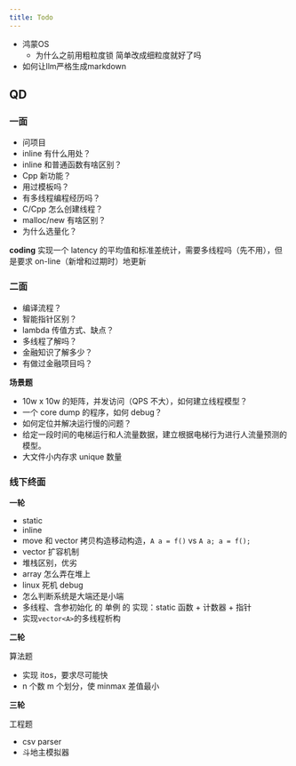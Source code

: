 ```yaml
---
title: Todo
---
```


- 鸿蒙OS
  - 为什么之前用粗粒度锁 简单改成细粒度就好了吗
- 如何让llm严格生成markdown

## QD

### 一面
	
- 问项目
- inline 有什么用处？
- inline 和普通函数有啥区别？
- Cpp 新功能？
- 用过模板吗？
- 有多线程编程经历吗？
- C/Cpp 怎么创建线程？
- malloc/new 有啥区别？
- 为什么选量化？
	
**coding** 实现一个 latency 的平均值和标准差统计，需要多线程吗（先不用），但是要求 on-line（新增和过期时）地更新
	
### 二面
	
- 编译流程？
- 智能指针区别？
- lambda 传值方式、缺点？
- 多线程了解吗？
- 金融知识了解多少？
- 有做过金融项目吗？
	
**场景题**
	
- 10w x 10w 的矩阵，并发访问（QPS 不大），如何建立线程模型？
- 一个 core dump 的程序，如何 debug？
- 如何定位并解决运行慢的问题？
- 给定一段时间的电梯运行和人流量数据，建立根据电梯行为进行人流量预测的模型。
- 大文件小内存求 unique 数量
	
### 线下终面
	
**一轮**
	
- static
- inline
- move 和 vector 拷贝构造移动构造，`A a = f()` vs `A a; a = f();`
- vector 扩容机制
- 堆栈区别，优劣
- array 怎么弄在堆上
- linux 死机 debug
- 怎么判断系统是大端还是小端
- 多线程、含参初始化 的 单例 的 实现：static 函数 + 计数器 + 指针
- 实现`vector<A>`的多线程析构
	
**二轮**
	
算法题
	
- 实现 itos，要求尽可能快
- n 个数 m 个划分，使 minmax 差值最小
	
**三轮**
	
工程题
	
- csv parser
- 斗地主模拟器
